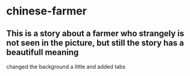 # chinese-farmer


## This is a story about a farmer who strangely is not seen in the picture, but still the story has a beautifull meaning

changed the background a little and added tabs
